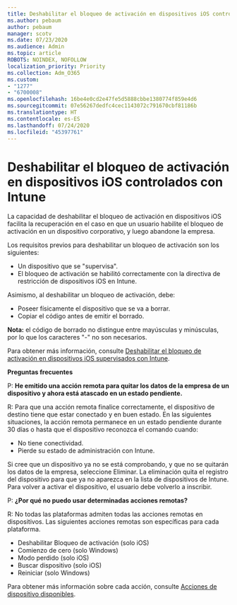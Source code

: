 ```yaml
---
title: Deshabilitar el bloqueo de activación en dispositivos iOS controlados con Intune
ms.author: pebaum
author: pebaum
manager: scotv
ms.date: 07/23/2020
ms.audience: Admin
ms.topic: article
ROBOTS: NOINDEX, NOFOLLOW
localization_priority: Priority
ms.collection: Adm_O365
ms.custom:
- "1277"
- "6700008"
ms.openlocfilehash: 16be4e0cd2e47fe5d5888cbbe1380774f859e4d6
ms.sourcegitcommit: 07e56267dedfc4cec1143072c791670cbf81186b
ms.translationtype: HT
ms.contentlocale: es-ES
ms.lasthandoff: 07/24/2020
ms.locfileid: "45397761"
---
```

# <a name="bypass-activation-lock-on-supervised-ios-devices-with-intune"></a>Deshabilitar el bloqueo de activación en dispositivos iOS controlados con Intune

La capacidad de deshabilitar el bloqueo de activación en dispositivos iOS facilita la recuperación en el caso en que un usuario habilite el bloqueo de activación en un dispositivo corporativo, y luego abandone la empresa.

Los requisitos previos para deshabilitar un bloqueo de activación son los siguientes:

- Un dispositivo que se "supervisa".
- El bloqueo de activación se habilitó correctamente con la directiva de restricción de dispositivos iOS en Intune.

Asimismo, al deshabilitar un bloqueo de activación, debe:

- Poseer físicamente el dispositivo que se va a borrar.
- Copiar el código antes de emitir el borrado.

**Nota:** el código de borrado no distingue entre mayúsculas y minúsculas, por lo que los caracteres "-" no son necesarios.

Para obtener más información, consulte [Deshabilitar el bloqueo de activación en dispositivos iOS supervisados con Intune](https://docs.microsoft.com/intune/device-activation-lock-bypass).

**Preguntas frecuentes**

P: **He emitido una acción remota para quitar los datos de la empresa de un dispositivo y ahora está atascado en un estado pendiente.**

R: Para que una acción remota finalice correctamente, el dispositivo de destino tiene que estar conectado y en buen estado. En las siguientes situaciones, la acción remota permanece en un estado pendiente durante 30 días o hasta que el dispositivo reconozca el comando cuando:

- No tiene conectividad.
- Pierde su estado de administración con Intune.

Si cree que un dispositivo ya no se está comprobando, y que no se quitarán los datos de la empresa, seleccione Eliminar. La eliminación quita el registro del dispositivo para que ya no aparezca en la lista de dispositivos de Intune. Para volver a activar el dispositivo, el usuario debe volverlo a inscribir.

P: **¿Por qué no puedo usar determinadas acciones remotas?**

R: No todas las plataformas admiten todas las acciones remotas en dispositivos. Las siguientes acciones remotas son específicas para cada plataforma.

- Deshabilitar Bloqueo de activación (solo iOS)
- Comienzo de cero (solo Windows)
- Modo perdido (solo iOS)
- Buscar dispositivo (solo iOS)
- Reiniciar (solo Windows)

Para obtener más información sobre cada acción, consulte [Acciones de dispositivo disponibles](https://docs.microsoft.com/intune/device-management#available-device-actions).